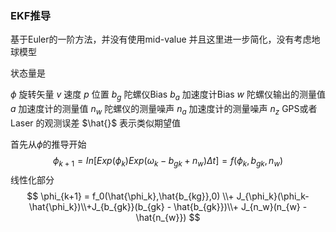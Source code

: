 
### EKF推导

基于Euler的一阶方法，并没有使用mid-value
并且这里进一步简化，没有考虑地球模型

状态量是

$\phi$ 旋转矢量
$v$  速度
$p$  位置
$b_g$ 陀螺仪Bias
$b_a$ 加速度计Bias
$w$ 陀螺仪输出的测量值
$a$ 加速度计的测量值
$n_w$ 陀螺仪的测量噪声
$n_a$ 加速度计的测量噪声
$n_z$ GPS或者Laser 的观测误差
$\hat{}$ 表示类似期望值

首先从$\phi$的推导开始
$$
    \phi_{k+1} = In[Exp(\phi_k)Exp(\omega_k-b_{gk}+n_w)\Delta t] = f(\phi_k,b_{gk},n_w)
$$
线性化部分
$$
    \phi_{k+1} = f_0(\hat{\phi_k},\hat{b_{kg}},0) \\+ J_{\phi_k}(\phi_k-\hat{\phi_k})\\+J_{b_{gk}}(b_{gk} - \hat{b_{gk}})\\+ J_{n_w}(n_{w} - \hat{n_{w}})
$$

